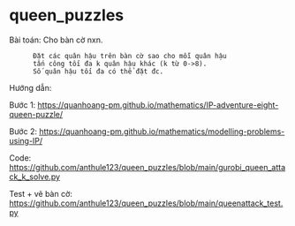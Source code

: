 # queen_puzzles 

Bài toán: Cho bàn cờ nxn.

          Đặt các quân hậu trên bàn cờ sao cho mỗi quân hậu 
          tấn công tối đa k quân hậu khác (k từ 0->8).
          Số quân hậu tối đa có thể đặt đc.
          
Hướng dẫn:

   Bước 1: https://quanhoang-pm.github.io/mathematics/IP-adventure-eight-queen-puzzle/
   
   Bước 2: https://quanhoang-pm.github.io/mathematics/modelling-problems-using-IP/ 
   
   
Code: https://github.com/anthule123/queen_puzzles/blob/main/gurobi_queen_attack_k_solve.py 

Test + vẽ bàn cờ: https://github.com/anthule123/queen_puzzles/blob/main/queenattack_test.py 
